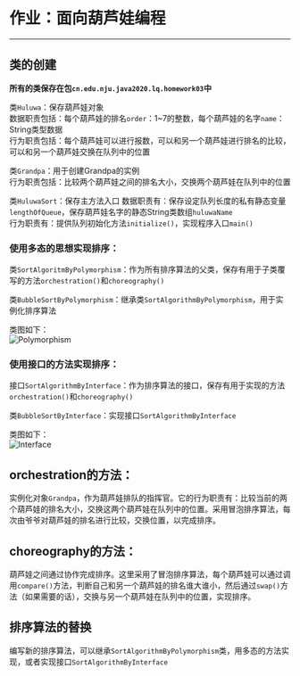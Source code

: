 # 作业：面向葫芦娃编程
---
## 类的创建 
**所有的类保存在包`cn.edu.nju.java2020.lq.homework03`中**

类`Huluwa`：保存葫芦娃对象  
数据职责包括：每个葫芦娃的排名`order`：1~7的整数，每个葫芦娃的名字`name`：String类型数据   
行为职责包括：每个葫芦娃可以进行报数，可以和另一个葫芦娃进行排名的比较，可以和另一个葫芦娃交换在队列中的位置

类`Grandpa`：用于创建Grandpa的实例  
行为职责包括：比较两个葫芦娃之间的排名大小，交换两个葫芦娃在队列中的位置  


类`HuluwaSort`：保存主方法入口
数据职责有：保存设定队列长度的私有静态变量`lengthOfQueue`，保存葫芦娃名字的静态String类数组`huluwaName`      
行为职责有：提供队列初始化方法`initialize()`，实现程序入口`main()`

### 使用多态的思想实现排序：
类`SortAlgoritmByPolymorphism`：作为所有排序算法的父类，保存有用于子类覆写的方法`orchestration()`和`choreography()`

类`BubbleSortByPolymorphism`：继承类`SortAlgorithmByPolymorphism`，用于实例化排序算法

类图如下：    
![Polymorphism](http://www.plantuml.com/plantuml/png/lLBBRjim4BplLn3fnO5DmNLlGL6aGO7sr0To379OIskI2SbLA3AkgzhVNZqKDrLWeQVeGf4pipCOx6KLCSJaB9IOtwCYSPRxZ8gK-RkKtU4ZhfQhPMOVCisEjXpkb-_En9jFtLT3Rh6gn9TaqnP53P93GK5S2ECZI8-Ecl_h68nNCEzPimOI7Mqn8ABbdSF19xUcC3jl98zi2ZZax4eCD1l6w-veuJMp9VHmgBPOZk51lH-oVGxeYn95VMBUsuNuvxvwQJ3D7piEy3M7s3PYoQkelsr-94hqr4ml_VgydvjRaCQRQD2QNpHutjoAXrPtz9WxD7xsmh8r-sWL1nErkzfzPxjp74fjAYTgc7F8DLKnO3JiHwCNnuPKV_xroZK7ukQvrBjne7e_pd2LrcjBRP9N3Y3xnU7DvbHhUu0d3vPIzAm6HAK2gIuKd8mlvUyFamLV2FePoHSLJB7UPzcppJZcQPydPD1B_fCsDjd39VaYEVi7)

### 使用接口的方法实现排序：
接口`SortAlgorithmByInterface`：作为排序算法的接口，保存有用于实现的方法`orchestration()`和`choreography()`

类`BubbleSortByInterface`：实现接口`SortAlgorithmByInterface`

类图如下：   
![Interface](http://www.plantuml.com/plantuml/png/lL9BRzD04BxFhrYLIwh4gn1k25MbGW8k8DHZrSF4dgottOSxtcrKGlBRyVhX5Ak-uilQ-kPx-9kzhWDoYDP0XVaZAX8NkPDKHEaUedp0PzoiDsjfdcJfBUqzFwu_N8XtNzhd0Bd1kXRVeebx50V8F1V4ugFGBa3cq5BpVXjOEmNBRchHGA8TM_M8I7ENS7BHReaNbmtbsUi2Jhct5J8jUlcoFHAyzTuGEZZLUwocSCy-zjc-ChgYQiBDwBrVYN--DpC6i_DJnnw-zHnI8uQS2kNFtQz8aOPcEkgFr_tStKEcdGuQZVuzPBox5q-9DteiBMgtU6NPo17lC2UH33yRvLc7qjwyV1-10omzvoNLWJ5exoRQgx4YrPrdixpqJ5unLkNBDD7XEFtlcxZT6aen_gTxrbqRlzlDTNO463nyblNhQK1KYacreU3jx5B-kPhjDUtILeOikL33UUaDw-hjBiOOdwISbOKv8EaEuJkxJkZi34Uu9bT4Q_u2)



## **orchestration**的方法：  
实例化对象`Grandpa`，作为葫芦娃排队的指挥官。它的行为职责有：比较当前的两个葫芦娃的排名大小，交换这两个葫芦娃在队列中的位置。采用冒泡排序算法，每次由爷爷对葫芦娃的排名进行比较，交换位置，以完成排序。

## **choreography**的方法：  
葫芦娃之间通过协作完成排序。这里采用了冒泡排序算法，每个葫芦娃可以通过调用`compare()`方法，判断自己和另一个葫芦娃的排名谁大谁小，然后通过`swap()`方法（如果需要的话），交换与另一个葫芦娃在队列中的位置，实现排序。    

## 排序算法的替换
编写新的排序算法，可以继承`SortAlgorithmByPolymorphism`类，用多态的方法实现，或者实现接口`SortAlgorithmByInterface`
